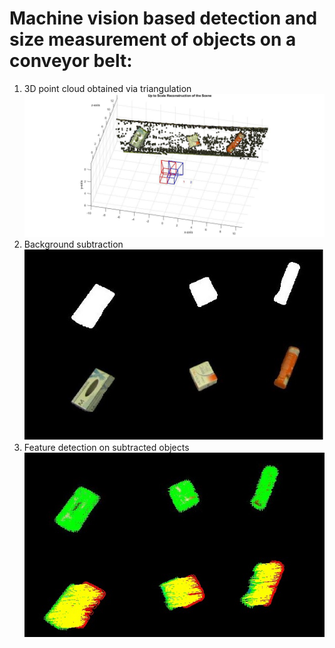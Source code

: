 # Machine vision based detection and size measurement of objects on a conveyor belt:
1. 3D point cloud obtained via triangulation
![image](https://github.com/tutul032/3D-Object-Size-Measurement/blob/master/3D%20Object%20View.jpg)
2. Background subtraction
![image](https://github.com/tutul032/3D-Object-Size-Measurement/blob/master/Background%20Subtraction.jpg)
3. Feature detection on subtracted objects 
![image](https://github.com/tutul032/3D-Object-Size-Measurement/blob/master/Feature%20Detection.jpg)
